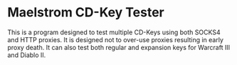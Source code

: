 # Maelstrom CD-Key Tester

This is a program designed to test multiple CD-Keys using both SOCKS4 and HTTP proxies. It is designed not
to over-use proxies resulting in early proxy death. It can also test both regular and expansion keys for
Warcraft III and Diablo II.